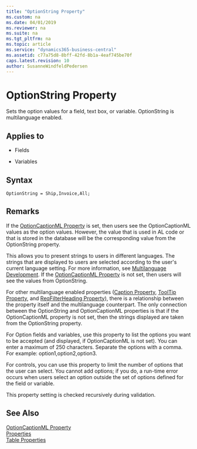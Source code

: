 ```yaml
---
title: "OptionString Property"
ms.custom: na
ms.date: 04/01/2019
ms.reviewer: na
ms.suite: na
ms.tgt_pltfrm: na
ms.topic: article
ms.service: "dynamics365-business-central"
ms.assetid: c77a75d8-8bff-42fd-8b1a-4eaf745be70f
caps.latest.revision: 10
author: SusanneWindfeldPedersen
---
```


 

# OptionString Property
Sets the option values for a field, text box, or variable. OptionString is multilanguage enabled.  

## Applies to  

-   Fields  

-   Variables  

## Syntax
```
OptionString = Ship,Invoice,All;
```

## Remarks  
 If the [OptionCaptionML Property](devenv-optioncaptionml-property.md) is set, then users see the OptionCaptionML values as the option values. However, the value that is used in AL code or that is stored in the database will be the corresponding value from the OptionString property.  

 This allows you to present strings to users in different languages. The strings that are displayed to users are selected according to the user's current language setting. For more information, see [Multilanguage Development](../devenv-Multilanguage-Development.md). If the [OptionCaptionML Property](devenv-optioncaptionml-property.md) is not set, then users will see the values from OptionString.  

 For other multilanguage enabled properties ([Caption Property](devenv-caption-property.md), [ToolTip Property](devenv-tooltip-property.md), and [ReqFilterHeading Property](devenv-reqfilterheading-property.md)), there is a relationship between the property itself and the multilanguage counterpart. The only connection between the OptionString and OptionCaptionML properties is that if the OptionCaptionML property is not set, then the strings displayed are taken from the OptionString property.  

 For Option fields and variables, use this property to list the options you want to be accepted (and displayed, if OptionCaptionML is not set). You can enter a maximum of 250 characters. Separate the options with a comma. For example: option1,option2,option3.  

 For controls, you can use this property to limit the number of options that the user can select. You cannot add options; if you do, a run-time error occurs when users select an option outside the set of options defined for the field or variable.  

 This property setting is checked recursively during validation.  

## See Also  
 [OptionCaptionML Property](devenv-optioncaptionml-property.md)  
 [Properties](devenv-properties.md)  
 [Table Properties](devenv-table-properties.md)  
